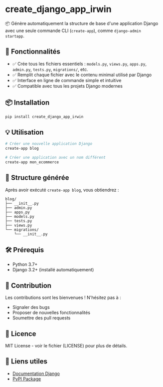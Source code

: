 # create_django_app_irwin

📦 Génère automatiquement la structure de base d'une application Django avec une seule commande CLI (`create-app`), comme `django-admin startapp`.

## 🚀 Fonctionnalités

- ✅ Crée tous les fichiers essentiels : `models.py`, `views.py`, `apps.py`, `admin.py`, `tests.py`, `migrations/`, etc.
- ✅ Remplit chaque fichier avec le contenu minimal utilisé par Django
- ✅ Interface en ligne de commande simple et intuitive
- ✅ Compatible avec tous les projets Django modernes

## 📦 Installation

```bash
pip install create_django_app_irwin
```

## 💡 Utilisation

```bash
# Créer une nouvelle application Django
create-app blog

# Créer une application avec un nom différent
create-app mon_ecommerce
```

## 📁 Structure générée

Après avoir exécuté `create-app blog`, vous obtiendrez :

```
blog/
├── __init__.py
├── admin.py
├── apps.py
├── models.py
├── tests.py
├── views.py
└── migrations/
    └── __init__.py
```

## 🛠️ Prérequis

- Python 3.7+
- Django 3.2+ (installé automatiquement)

## 🤝 Contribution

Les contributions sont les bienvenues ! N'hésitez pas à :
- Signaler des bugs
- Proposer de nouvelles fonctionnalités
- Soumettre des pull requests

## 📄 Licence

MIT License - voir le fichier (LICENSE) pour plus de détails.


## 🔗 Liens utiles

- [Documentation Django](https://docs.djangoproject.com/)
- [PyPI Package](https://pypi.org/project/create_django_app_irwin/)